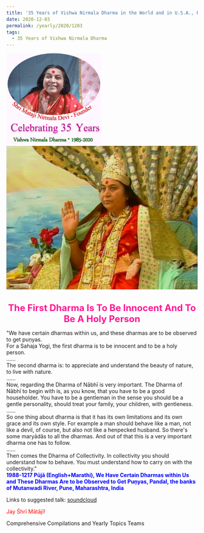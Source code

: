 ```yaml
---
title: '35 Years of Vishwa Nirmala Dharma in the World and in U.S.A., Post 20'
date: 2020-12-03
permalink: /yearly/2020/1203
tags:
  - 35 Years of Vishwa Nirmala Dharma
---
```


<div style="text-align: left"><img src="/images/Celebrating35YearsVishwaNirmalaDharma.png" width="250" /></div>

<div style="text-align: center"><img src="/images/image575.tiff" /></div>

<br>
<p style="color:DeepPink; text-align:center">
<font size="+2"><b>The First Dharma Is To Be Innocent And To Be A Holy Person</b><br></font>
</p>

<p>
"We have certain dharmas within us, and these dharmas are to be observed to get puṇyas.<br>
For a Sahaja Yogi, the first dharma is to be innocent and to be a holy person.<br>
......<br>
The second dharma is: to appreciate and understand the beauty of nature, to live with nature.<br>
......<br>
Now, regarding the Dharma of Nābhī is very important. The Dharma of Nābhī to begin with is, as you know, that you have to be a good householder. You have to be a gentleman in the sense you should be a gentle personality, should treat your family, your children, with gentleness.<br>
......<br>
So one thing about dharma is that it has its own limitations and its own grace and its own style. For example a man should behave like a man, not like a devil, of course, but also not like a henpecked husband. So there's some maryādās to all the dharmas. And out of that this is a very important dharma one has to follow.<br>
......<br>
Then comes the Dharma of Collectivity. In collectivity you should understand how to behave. You must understand how to carry on with the collectivity."<br> 
<font color="blue"><b>1988-1217 Pūjā (English+Marathi), We Have Certain Dharmas within Us and These Dharmas Are to be Observed to Get Puṇyas, Pandal, the banks of Mutanwadi River, Pune, Maharashtra, India</b></font><br>
</p>

Links to suggested talk: <a href="https://soundcloud.com/nirmala-vidya-portal/19881217-devi-puja-pune-3astp"> soundcloud</a><br>

<p style="color:red;">Jay Śhrī Mātājī!<br></p>

Comprehensive Compilations and Yearly Topics Teams

